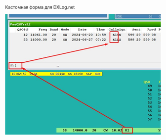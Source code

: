Кастомная форма для DXLog.net 


![Кастомная форма для DXLog.net](https://github.com/AliButaev/PrevQSOFrm/blob/main/PrevQSOFrm.jpg)
